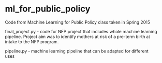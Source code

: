 # ml_for_public_policy

Code from Machine Learning for Public Policy class taken in Spring 2015

final_project.py - code for NFP project that includes whole machine learning pipeline. Project aim was to identify mothers at risk of a pre-term birth at intake to the NFP program. 

pipeline.py - machine learning pipeline that can be adapted for different uses

